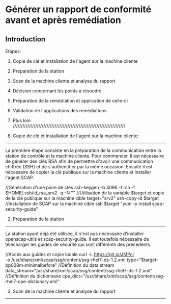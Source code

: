 Générer un rapport de conformité avant et après remédiation
===
Introduction
---
Etapes:
1. Copie de clé et installation de l'agent sur la machine cliente
2. Préparation de la station
3. Scan de la machine cliente et analyse du rapport
4. Décision concernant les points à résoudre
5. Préparation de la remédiation et application de celle-ci
6. Validation de l'applications des remédiations
7. Plus loin  
//////////////////////////////////////////////////////////////////////

1. Copie de clé et installation de l'agent sur la machine cliente:
---
La première étape consiste en la préparation de la communication entre la station de contrôle et la machine cliente.
Pour commencer, il est nécessaire de générer des clés RSA afin de permettre d'avoir une communication chiffrée (SSH) et de s'authentifier par la même occasion.
Ensuite il est nécessaire de copier la clé publique sur la machine cliente et installer l'agent SCAP.

//Génération d'une paire de clés
ssh-keygen -b 4096 -t rsa -f $HOME/.ssh/id_rsa_srv2 -q -N ""
//Utilisation de la variable $target et copie de la clé publique sur la machine cible
target="srv2"
ssh-copy-id $target
//Installation de SCAP sur la machine  cible
ssh $target "yum -y install scap-security-guide"

2. Préparation de la station
---
La station ayant déjà été utilisée, il n'est pas nécessaire d'installer openscap-utils et scap-security-guide.
Il est toutefois nécessaire de télécharger les guides de sécurité qui sont différents des précédents.

//Accès aux guides et copie locale
curl -L https://git.io/JMPci \
-o /usr/share/xml/scap/ssg/content/ssg-rhel7-ds-1.2.xml
type="$target-bp028m-minimalbefore"
//Définition du data stream
data_stream="/usr/share/xml/scap/ssg/content/ssg-rhel7-ds-1.2.xml"
//Définition du dictionnaire
cpe_dict="/usr/share/xml/scap/ssg/content/ssg-rhel7-cpe-dictionary.xml"

3. Scan de la machine cliente et analyse du rapport
---


